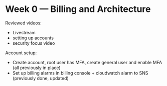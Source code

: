 # Week 0 — Billing and Architecture


Reviewed videos:
- Livestream
- setting up accounts
- security focus video


Account setup:
- Create account, root user has MFA, create general user and enable MFA (all previously in place)
- Set up billing alarms in billing console + cloudwatch alarm to SNS (previously done, updated)